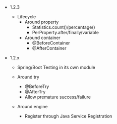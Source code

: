 - 1.2.3

    - Lifecycle
        - Around property
            - Statistics.count()/percentage()
            - PerProperty.after/finally/variable
        - Around container
            - @BeforeContainer
            - @AfterContainer

- 1.2.x
  
    - Spring/Boot Testing in its own module
 
    - Around try
      - @BeforeTry
      - @AfterTry
      - Allow premature success/failure

    - Around engine
      - Register through Java Service Registration
